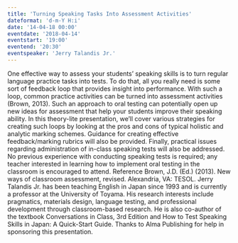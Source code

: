 ```yaml
---
title: 'Turning Speaking Tasks Into Assessment Activities'
dateformat: 'd-m-Y H:i'
date: '14-04-18 00:00'
eventdate: '2018-04-14'
eventstart: '19:00'
eventend: '20:30'
eventspeaker: 'Jerry Talandis Jr.'
---
```


One effective way to assess your students’ speaking skills is to turn regular language practice tasks into tests. To do that, all you really need is some sort of feedback loop that provides insight into performance. With such a loop, common practice activities can be turned into assessment activities (Brown, 2013). Such an approach to oral testing can potentially open up new ideas for assessment that help your students improve their speaking ability. In this theory-lite presentation, we’ll cover various strategies for creating such loops by looking at the pros and cons of typical holistic and analytic marking schemes. Guidance for creating effective feedback/marking rubrics will also be provided. Finally, practical issues regarding administration of in-class speaking tests will also be addressed. No previous experience with conducting speaking tests is required; any teacher interested in learning how to implement oral testing in the classroom is encouraged to attend.
Reference
Brown, J.D. (Ed.) (2013). New ways of classroom assessment, revised. Alexandria, VA: TESOL.
Jerry Talandis Jr. has been teaching English in Japan since 1993 and is currently a professor at the University of Toyama. His research interests include pragmatics, materials design, language testing, and professional development through classroom-based research. He is also co-author of the textbook Conversations in Class, 3rd Edition and How to Test Speaking Skills in Japan: A Quick-Start Guide.
Thanks to Alma Publishing for help in sponsoring this presentation.


